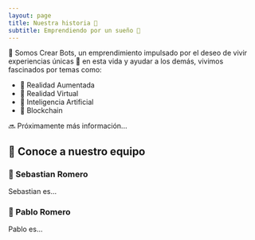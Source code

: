 ```yaml
---
layout: page
title: Nuestra historia 📜
subtitle: Emprendiendo por un sueño 🚀
---
```


🤝 Somos Crear Bots, un emprendimiento impulsado por el deseo de vivir experiencias únicas 🤩 en esta vida y ayudar a los demás, vivimos fascinados por temas como:

- 🔮 Realidad Aumentada
- 🌌 Realidad Virtual
- 🤖 Inteligencia Artificial
- 🔗 Blockchain

🔜 Próximamente más información...

## 👥 Conoce a nuestro equipo

### 🧑 Sebastian Romero

Sebastian es...

### 🧑 Pablo Romero

Pablo es...
